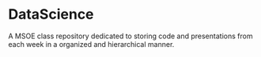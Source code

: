 # DataScience
A MSOE class repository dedicated to storing code and presentations from each week in a organized and hierarchical manner. 
